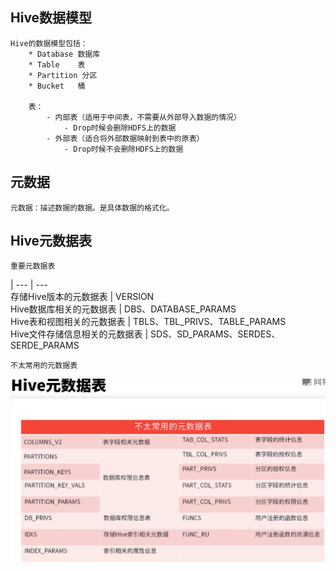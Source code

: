 ## Hive数据模型

	Hive的数据模型包括：
		* Database 数据库
		* Table    表
		* Partition 分区
		* Bucket   桶

		表：
			- 内部表（适用于中间表，不需要从外部导入数据的情况）
				- Drop时候会删除HDFS上的数据
			- 外部表（适合将外部数据映射到表中的原表）
				- Drop时候不会删除HDFS上的数据

## 元数据

	元数据：描述数据的数据。是具体数据的格式化。

## Hive元数据表

	重要元数据表

|
--- | ---  
存储Hive版本的元数据表 | VERSION   
Hive数据库相关的元数据表 | DBS、DATABASE_PARAMS  
Hive表和视图相关的元数据表 | TBLS、TBL_PRIVS、TABLE_PARAMS  
Hive文件存储信息相关的元数据表 | SDS、SD_PARAMS、SERDES、SERDE_PARAMS  

	不太常用的元数据表

![不太常用的元数据表](./060202_不太常用的元数据表.png)



	


			